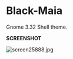 # Black-Maia
Gnome 3.32 Shell theme.

<b>SCREENSHOT</b>

<img src="https://cdn.scrot.moe/images/2018/04/13/screen25888.jpg" alt="screen25888.jpg" border="0" />
